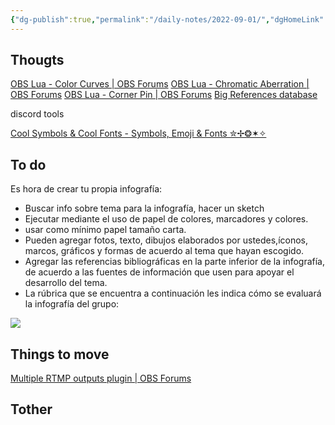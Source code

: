 ```yaml
---
{"dg-publish":true,"permalink":"/daily-notes/2022-09-01/","dgHomeLink":true,"dgPassFrontmatter":false}
---
```


## Thougts

[OBS Lua - Color Curves | OBS Forums](https://obsproject.com/forum/resources/color-curves.1540/)
[OBS Lua - Chromatic Aberration | OBS Forums](https://obsproject.com/forum/resources/chromatic-aberration.1529/)
[OBS Lua - Corner Pin | OBS Forums](https://obsproject.com/forum/resources/corner-pin.1474/)
[Big References database](https://artzarkua.gumroad.com/l/cdr)


discord tools

[Cool Symbols & Cool Fonts - Symbols, Emoji & Fonts ✮✢❂✶✧](https://coolsymbol.com/)
## To do


Es hora de crear tu propia infografía: 


-   Buscar info sobre tema para la infografía, hacer un sketch
-   Ejecutar mediante el uso de papel de colores, marcadores y colores.
-   usar como mínimo papel tamaño carta. 
- Pueden agregar fotos, texto, dibujos elaborados por ustedes,íconos, marcos, gráficos y formas de acuerdo al tema que hayan escogido. 
- Agregar las referencias bibliográficas en la parte inferior de la infografía, de acuerdo a las fuentes de información que usen para apoyar el desarrollo del tema. 
- La rúbrica que se encuentra a continuación les indica cómo se evaluará la infografía del grupo: 

![](https://i.imgur.com/hTh0aMj.png)


## Things to move

[Multiple RTMP outputs plugin | OBS Forums](https://obsproject.com/forum/resources/multiple-rtmp-outputs-plugin.964/)
## Tother



